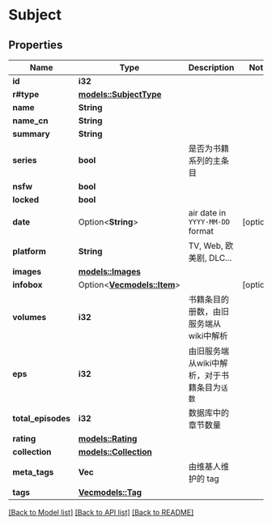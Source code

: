 # Subject

## Properties

Name | Type | Description | Notes
------------ | ------------- | ------------- | -------------
**id** | **i32** |  | 
**r#type** | [**models::SubjectType**](SubjectType.md) |  | 
**name** | **String** |  | 
**name_cn** | **String** |  | 
**summary** | **String** |  | 
**series** | **bool** | 是否为书籍系列的主条目 | 
**nsfw** | **bool** |  | 
**locked** | **bool** |  | 
**date** | Option<**String**> | air date in `YYYY-MM-DD` format | [optional]
**platform** | **String** | TV, Web, 欧美剧, DLC... | 
**images** | [**models::Images**](Images.md) |  | 
**infobox** | Option<[**Vec<models::Item>**](Item.md)> |  | [optional]
**volumes** | **i32** | 书籍条目的册数，由旧服务端从wiki中解析 | 
**eps** | **i32** | 由旧服务端从wiki中解析，对于书籍条目为`话数` | 
**total_episodes** | **i32** | 数据库中的章节数量 | 
**rating** | [**models::Rating**](Rating.md) |  | 
**collection** | [**models::Collection**](Collection.md) |  | 
**meta_tags** | **Vec<String>** | 由维基人维护的 tag | 
**tags** | [**Vec<models::Tag>**](Tag.md) |  | 

[[Back to Model list]](../README.md#documentation-for-models) [[Back to API list]](../README.md#documentation-for-api-endpoints) [[Back to README]](../README.md)


